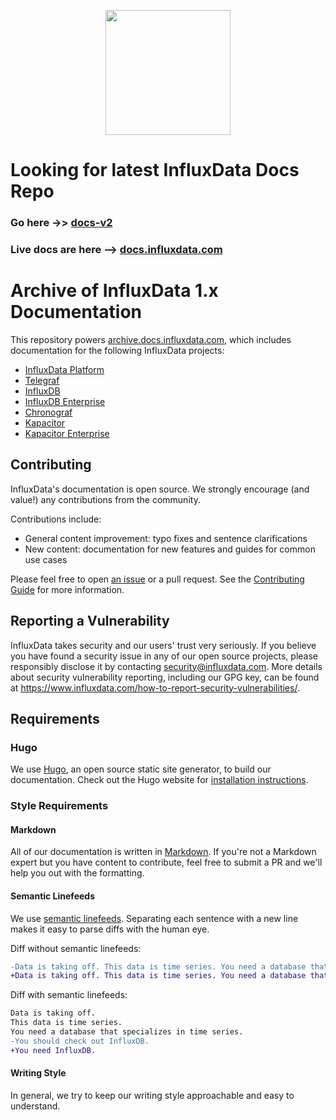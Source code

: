 <p align="center">
  <img src="/static/img/influx-logo-cubo-dark.png" width="200">
</p>

# Looking for latest InfluxData Docs Repo
### Go here ->> [docs-v2](https://github.com/influxdata/docs-v2)
### Live docs are here --> [docs.influxdata.com](https://docs.influxdata.com)


# Archive of InfluxData 1.x Documentation

This repository powers [archive.docs.influxdata.com](https://archive.docs.influxdata.com), which
includes documentation for the following InfluxData projects:

* [InfluxData Platform](https://docs.influxdata.com/platform/introduction/)
* [Telegraf](https://docs.influxdata.com/telegraf/latest/)
* [InfluxDB](https://docs.influxdata.com/influxdb/latest/)
* [InfluxDB Enterprise](https://docs.influxdata.com/enterprise_influxdb/latest/)
* [Chronograf](https://docs.influxdata.com/chronograf/latest/)
* [Kapacitor](https://docs.influxdata.com/kapacitor/latest/)
* [Kapacitor Enterprise](https://docs.influxdata.com/enterprise_kapacitor/latest)


## Contributing

InfluxData's documentation is open source.
We strongly encourage (and value!) any contributions from the community.

Contributions include:

* General content improvement: typo fixes and sentence clarifications
* New content: documentation for new features and guides for common use cases

Please feel free to open
[an issue](https://github.com/influxdata/docs.influxdata.com/issues/new) or a
pull request.
See the
[Contributing Guide](https://github.com/influxdata/docs.influxdata.com/blob/master/CONTRIBUTING.md)
for more information.

## Reporting a Vulnerability
InfluxData takes security and our users' trust very seriously.
If you believe you have found a security issue in any of our open source projects,
please responsibly disclose it by contacting security@influxdata.com.
More details about security vulnerability reporting,
including our GPG key, can be found at https://www.influxdata.com/how-to-report-security-vulnerabilities/.

## Requirements

### Hugo

We use [Hugo](http://gohugo.io/), an open source static site generator, to
build our documentation.
Check out the Hugo website for [installation instructions](http://gohugo.io/overview/installing/).

### Style Requirements

#### Markdown
All of our documentation is written in
[Markdown](https://en.wikipedia.org/wiki/Markdown).
If you're not a Markdown expert but you have content to contribute, feel free to
submit a PR and we'll help you out with the formatting.

#### Semantic Linefeeds
We use [semantic linefeeds](http://rhodesmill.org/brandon/2012/one-sentence-per-line/).
Separating each sentence with a new line makes it easy to parse diffs with the human eye.

Diff without semantic linefeeds:
``` diff
-Data is taking off. This data is time series. You need a database that specializes in time series. You should check out InfluxDB.
+Data is taking off. This data is time series. You need a database that specializes in time series. You need InfluxDB.
```

Diff with semantic linefeeds:
``` diff
Data is taking off.
This data is time series.
You need a database that specializes in time series.
-You should check out InfluxDB.
+You need InfluxDB.
```

#### Writing Style
In general, we try to keep our writing style approachable and easy to understand.
